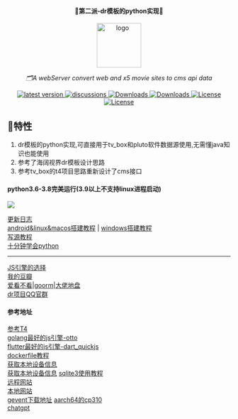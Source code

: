 [comment]: <> (#### 🚀dr模板的python实现🚀)
<div align="center">
<h4>🚀第二派-dr模板的python实现🚀</h4>
  <a href="https://alist.nn.ci"><img height="100px" alt="logo" src="https://code.gitlink.org.cn/api/v1/repos/hjdhnx/dr_py/raw/1fe0e082b1ceacc4469d7f175a605cc2edf0bab0/static/img/icon.png"/></a>
  <p><em>🗂️A webServer convert web and x5 movie sites to cms api data</em></p>
  <a href="https://code.gitlink.org.cn/api/v1/repos/hjdhnx/dr_py/releases">
    <img src="https://img.shields.io/badge/version-3.9.34-blue" alt="latest version" />
  </a>
  <a href="https://code.gitlink.org.cn/api/v1/repos/hjdhnx/dr_py/issues">
    <img src="https://img.shields.io/badge/issues-3-orange" alt="discussions" />
  </a>

<a href="https://wwi.lanzoup.com/igPCG0dlqouf">
    <img src="https://img.shields.io/badge/蓝奏云下载-3.9.0-blue" alt="Downloads" />
  </a>



<a href="https://hub.docker.com/repository/docker/hjdhnx/drpy">
    <img src="https://img.shields.io/badge/docker镜像主页-drpy-blue" alt="Downloads" />
  </a>

  <a href="https://code.gitlink.org.cn/api/v1/repos/hjdhnx/dr_py/blob/master/LICENSE">
    <img src="https://img.shields.io/badge/license-AGPL3.0-orange" alt="License" />
  </a>

<a href="https://wwi.lanzoup.com/b041hfrwh">
    <img src="https://img.shields.io/badge/coverage(3p5h)-99.9%25-yellowgreen" alt="License" />
  </a>
</div>  


## 🚀特性
1. dr模板的python实现,可直接用于tv_box和pluto软件数据源使用,无需懂java知识也能使用
2. 参考了海阔视界dr模板设计思路
3. 参考tv_box的t4项目思路重新设计了cms接口

#### python3.6-3.8完美运行(3.9以上不支持linux进程启动)
<a href="./doc/安卓本地搭建说明.md" alt="install">
<img src="https://img.shields.io/badge/install support-termux|windows|ubuntu|python3.6~python3.8-yellowgreen" />
</a>

[更新日志](./doc/更新日志.md)  
[android&linux&macos搭建教程](./doc/安卓本地搭建说明.md) | [windows搭建教程](./doc/windows搭建说明.md)  
[写源教程](./doc/写源教程.md)  
[十分钟学会python](https://www.w3cschool.cn/iqmrhf/wngzuozt.html)

---
[JS引擎的选择](./doc/python最强js引擎.md)  
[我的豆瓣](./static/img/豆瓣.png)  
[爱看不看](https://jason-ray.notion.site/jason-ray/Pluto-TVB-706da08332804a19ab012b4f8385df64)|[goorm](./doc/道长乱说.md)|[大佬地盘](./doc/大佬友链.md)   
[dr项目QQ官群](https://qm.qq.com/cgi-bin/qm/qr?k=H2KwcXrMdiR5M2blHR5gjZzPfN_S3N_C&jump_from=webapi)  


#### 参考地址
[参考T4](https://github.com/sec-an/TV_Spider/blob/main/spider/sp360.py)   
[golang最好的js引擎-otto](https://github.com/robertkrimen/otto)   
[flutter最好的js引擎-dart_quickjs](https://pub.flutter-io.cn/packages/dart_quickjs)   
[dockerfile教程](https://blog.csdn.net/qq_46158060/article/details/125718218)   
[获取本地设备信息](https://blog.csdn.net/cui_yonghua/article/details/125508991)   
[获取本地设备信息](https://m.jb51.net/article/140716.htm)
[sqlite3使用教程](https://m.yisu.com/zixun/375448.html)  
[远程网站](http://cms.nokia.press/index)  
[本地网站](http://192.168.10.99:5705/index)  
[gevent下载地址](https://pypi.org/project/gevent/#files)
[aarch64的cp310](http://pan.nokia.press/d/hiker/whl/gevent-21.12.0-cp310-cp310-linux_aarch64.whl)  
[chatgpt](./doc/chatgpt搭建教程.md)